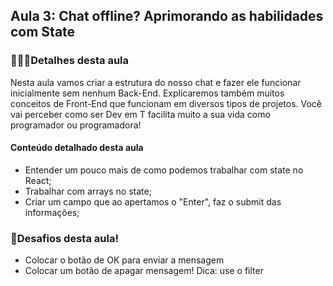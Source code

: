 ## Aula 3: Chat offline? Aprimorando as habilidades com State
### 👩🏻‍💻Detalhes desta aula

Nesta aula vamos criar a estrutura do nosso chat e fazer ele funcionar inicialmente sem nenhum Back-End. Explicaremos também muitos conceitos de Front-End que funcionam em diversos tipos de projetos. Você vai perceber como ser Dev em T facilita muito a sua vida como programador ou programadora!

#### Conteúdo detalhado desta aula
- Entender um pouco mais de como podemos trabalhar com state no React;
- Trabalhar com arrays no state;
- Criar um campo que ao apertamos o "Enter", faz o submit das informações;


### 📒Desafios desta aula!
- Colocar o botão de OK para enviar a mensagem
- Colocar um botão de apagar mensagem! Dica: use o filter
